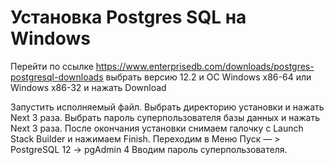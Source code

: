 # Установка Postgres SQL на Windows

Перейти по ссылке 
https://www.enterprisedb.com/downloads/postgres-postgresql-downloads
выбрать версию 12.2 и ОС Windows x86-64 или	Windows x86-32 и нажать Download

Запустить исполняемый файл.
Выбрать директорию установки и нажать Next 3 раза.
Выбрать пароль суперпользователя базы данных и нажать Next 3 раза.
После окончания установки снимаем галочку с Launch Stack Builder и нажимаем Finish.
Переходим в Меню Пуск — > PostgreSQL 12 -> pgAdmin 4
Вводим пароль суперпользователя.
